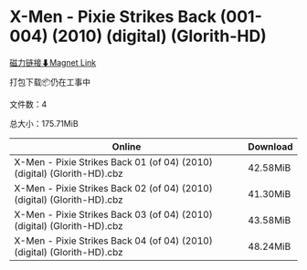 # X-Men - Pixie Strikes Back (001-004) (2010) (digital) (Glorith-HD)

[磁力链接⬇Magnet Link](magnet:?xt=urn:btih:46b644a91b11a2d9155ac4716ba60bcf6b15a043&dn=X-Men%20-%20Pixie%20Strikes%20Back%20%28001-004%29%20%282010%29%20%28digital%29%20%28Glorith-HD%29)

打包下载📦仍在工事中

文件数：4

总大小：175.71MiB

Online | Download
--- | ---
X-Men - Pixie Strikes Back 01 (of 04) (2010) (digital) (Glorith-HD).cbz | 42.58MiB
X-Men - Pixie Strikes Back 02 (of 04) (2010) (digital) (Glorith-HD).cbz | 41.30MiB
X-Men - Pixie Strikes Back 03 (of 04) (2010) (digital) (Glorith-HD).cbz | 43.58MiB
X-Men - Pixie Strikes Back 04 (of 04) (2010) (digital) (Glorith-HD).cbz | 48.24MiB